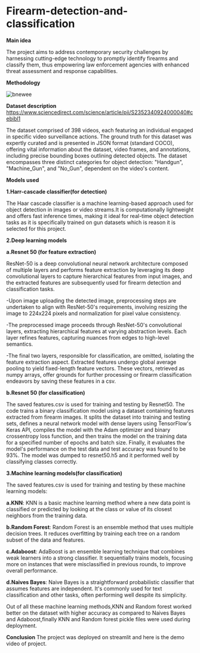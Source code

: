 # Firearm-detection-and-classification
**Main idea**

The project aims to address contemporary security challenges by harnessing cutting-edge technology to promptly identify firearms and classify them, thus empowering law enforcement agencies with enhanced threat assessment and response capabilities.

**Methodology**

![bnewee](https://github.com/Sejal-Dubey/Firearm-detection-and-classification/assets/140956763/7e62aec4-617d-4232-a721-e5a73d043563)

**Dataset description**
https://www.sciencedirect.com/science/article/pii/S2352340924000040#cebibl1

The dataset  comprised of 398 videos, each featuring an individual engaged in specific video surveillance actions. The ground truth for this dataset was expertly curated and is presented in JSON format (standard COCO), offering vital information about the dataset, video frames, and annotations, including precise bounding boxes outlining detected objects. The dataset encompasses three distinct categories for object detection: "Handgun", "Machine_Gun", and "No_Gun", dependent on the video's content.

**Models used**

**1.Harr-cascade classifier(for detection)**

The Haar cascade classifier is a machine learning-based approach used for object detection in images or video streams.It is computationally lightweight and offers fast inference times, making it ideal for real-time object detection tasks as it is specifically trained on gun datasets which is reason it is selected for this project.

**2.Deep learning models**

**a.Resnet 50 (for feature extraction)**

ResNet-50 is a deep convolutional neural network architecture composed of multiple layers and performs feature extraction by leveraging its deep convolutional layers to capture hierarchical features from input images, and the extracted features are subsequently used for firearm detection and classification tasks.

-Upon image uploading the detected image, preprocessing steps are undertaken to align with ResNet-50's requirements, involving resizing the image to 224x224 pixels and normalization for pixel value consistency.

-The preprocessed image proceeds through ResNet-50's convolutional layers, extracting hierarchical features at varying abstraction levels. Each layer refines features, capturing nuances from edges to high-level semantics. 

-The final two layers, responsible for classification, are omitted, isolating the feature extraction aspect. Extracted features undergo global average pooling to yield fixed-length feature vectors. These vectors, retrieved as numpy arrays, offer grounds for further processing or firearm classification endeavors by saving these features in a csv.


**b.Resnet 50 (for classification)**

The saved features.csv is used for training and testing by Resnet50.
The code trains a binary classification model using a dataset containing features extracted from firearm images. It splits the dataset into training and testing sets, defines a neural network model with dense layers using TensorFlow's Keras API, compiles the model with the Adam optimizer and binary crossentropy loss function, and then trains the model on the training data for a specified number of epochs and batch size. Finally, it evaluates the model's performance on the test data and test accuracy was found to be 93%.
The model was dumped to resnet50.h5 and it performed well by classifying classes correctly.

**3.Machine learning models(for classification)**

The saved features.csv is used for training and testing by these machine learning models:

**a.KNN**: KNN is a basic machine learning method where a new data point is classified or predicted by looking at the class or value of its closest neighbors from the training data.

**b.Random Forest**: Random Forest is an ensemble method that uses multiple decision trees. It reduces overfitting by training each tree on a random subset of the data and features.

**c.Adaboost**: AdaBoost is an ensemble learning technique that combines weak learners into a strong classifier. It sequentially trains models, focusing more on instances that were misclassified in previous rounds, to improve overall performance.

**d.Naives Bayes**: Naive Bayes is a straightforward probabilistic classifier that assumes features are independent. It's commonly used for text classification and other tasks, often performing well despite its simplicity.

Out of all these machine learning methods,KNN and Random forest worked better on the dataset with higher accuracy as compared to Naives Bayes and Adaboost,finally KNN and Random forest pickle files were used during deployment.

**Conclusion**
The project was deployed on streamlit and here is the demo video of project.



